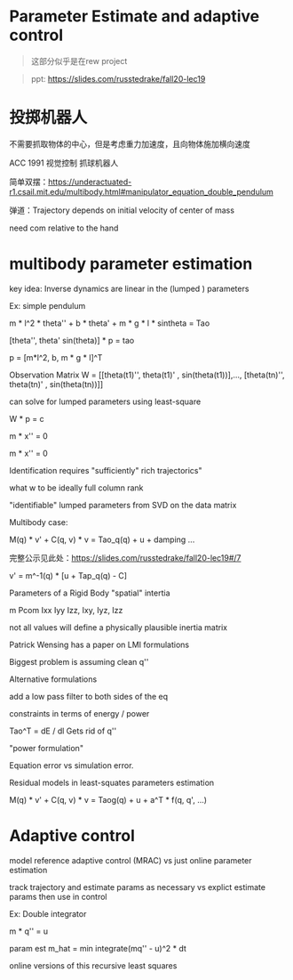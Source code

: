 # Parameter Estimate and adaptive control

> 这部分似乎是在rew project 

> ppt: https://slides.com/russtedrake/fall20-lec19


# 投掷机器人

不需要抓取物体的中心，但是考虑重力加速度，且向物体施加横向速度

ACC 1991 视觉控制 抓球机器人

简单双摆：https://underactuated-r1.csail.mit.edu/multibody.html#manipulator_equation_double_pendulum

弹道：Trajectory depends on initial velocity of center of mass 

need com relative to the hand

# multibody parameter estimation

key idea: Inverse dynamics are linear in the (lumped
) parameters

Ex: simple pendulum

m * l^2 * theta'' + b * theta' + m * g * l * sintheta = Tao

[theta'', theta' sin(theta)] * p = tao

p = [m*l^2, b, m * g * l]^T

Observation Matrix
W = [[theta(t1)'', theta(t1)' , sin(theta(t1))],..., [theta(tn)'', theta(tn)' , sin(theta(tn))]]

can solve for lumped parameters using least-square

W * p = c

m * x'' = 0

m * x'' = 0

Identification requires
"sufficiently" rich trajectorics"

what w to be ideally full column rank

"identifiable" lumped parameters from SVD on the data matrix

Multibody case:

M(q) * v' + C(q, v) * v = Tao_q(q) + u + damping ...

完整公示见此处：https://slides.com/russtedrake/fall20-lec19#/7

v' = m^-1(q) * [u + Tap_q(q) - C]

Parameters of a Rigid Body "spatial" intertia

m Pcom Ixx Iyy Izz, Ixy, Iyz, Izz

not all values will define a physically plausible inertia matrix

Patrick Wensing has a paper on LMI formulations 

Biggest problem is assuming clean q''

Alternative formulations

add a low pass  filter to both sides of the eq

constraints in terms of energy / power 

Tao^T = dE / dl Gets rid of q''

"power formulation"

Equation error vs simulation error.

Residual models in least-squates parameters estimation

M(q) * v' + C(q, v) * v = Taog(q) + u + a^T * f(q, q', ...)

# Adaptive control

model reference adaptive control (MRAC) vs just online parameter estimation 

track trajectory and estimate params as necessary vs explict estimate params then use in control

Ex: Double integrator 

m * q'' = u

param est m_hat = min integrate(mq'' - u)^2 * dt

online versions of this recursive least squares


